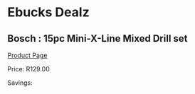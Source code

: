 
# Ebucks Dealz
## Bosch : 15pc Mini-X-Line Mixed Drill set
[Product Page](https://www.ebucks.com/web/shop/productSelected.do?prodId=1228024073&catId=717324798)

Price: R129.00

Savings: 


	